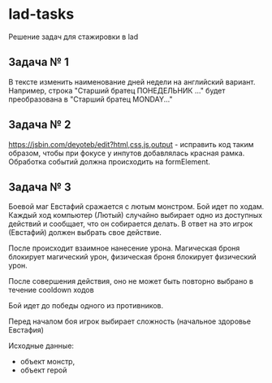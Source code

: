 # lad-tasks
Решение задач для стажировки в lad

## Задача № 1

В тексте изменить наименование дней недели на английский вариант. Например, строка "Старший братец ПОНЕДЕЛЬНИК ..." будет преобразована в "Старший братец MONDAY..."

## Задача № 2

https://jsbin.com/deyoteb/edit?html,css,js,output - исправить код таким образом, чтобы при фокусе у инпутов добавлялась красная рамка. Обработка событий должна происходить на formElement.

## Задача № 3
Боевой маг Евстафий сражается с лютым монстром.
Бой идет по ходам. Каждый ход компьютер (Лютый) случайно выбирает одно из доступных действий и сообщает, что он собирается делать. В ответ на это игрок (Евстафий) должен выбрать свое действие.

После происходит взаимное нанесение урона. Магическая броня блокирует магический урон, физическая броня блокирует физический урон.

После совершения действия, оно не может быть повторно выбрано в течение cooldown ходов

Бой идет до победы одного из противников.

Перед началом боя игрок выбирает сложность (начальное здоровье Евстафия)

Исходные данные:
- объект монстр,
- объект герой
